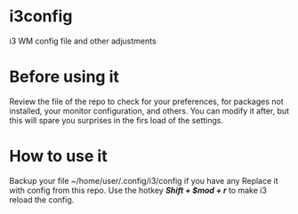 # i3config
i3 WM config file and other adjustments

# Before using it
Review the file of the repo to check for your preferences, for packages not installed, your monitor configuration, and others.
You can modify it after, but this will spare you surprises in the firs load of the settings.

# How to use it
Backup your file ~/home/user/.config/i3/config if you have any
Replace it with config from this repo.
Use the hotkey ***Shift + $mod + r*** to make i3 reload the config.
